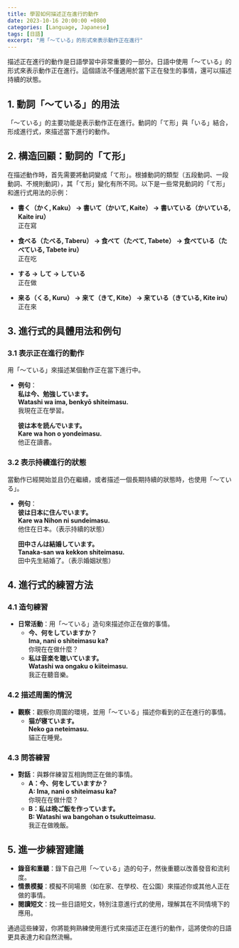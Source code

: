 ```yaml
---
title: 學習如何描述正在進行的動作
date: 2023-10-16 20:00:00 +0800
categories: [Language, Japanese]
tags: [日語] 
excerpt: "用「〜ている」的形式來表示動作正在進行"
---
```


描述正在進行的動作是日語學習中非常重要的一部分。日語中使用「〜ている」的形式來表示動作正在進行。這個語法不僅適用於當下正在發生的事情，還可以描述持續的狀態。

## **1. 動詞「〜ている」的用法**

「〜ている」的主要功能是表示動作正在進行。動詞的「て形」與「いる」結合，形成進行式，來描述當下進行的動作。

## **2. 構造回顧：動詞的「て形」**

在描述動作時，首先需要將動詞變成「て形」。根據動詞的類型（五段動詞、一段動詞、不規則動詞），其「て形」變化有所不同。以下是一些常見動詞的「て形」和進行式用法的示例：

- **書く（かく, Kaku） → 書いて（かいて, Kaite） → 書いている（かいている, Kaite iru）**  
  正在寫

- **食べる（たべる, Taberu） → 食べて（たべて, Tabete） → 食べている（たべている, Tabete iru）**  
  正在吃

- **する → して → している**  
  正在做

- **来る（くる, Kuru） → 来て（きて, Kite） → 来ている（きている, Kite iru）**  
  正在來

## **3. 進行式的具體用法和例句**

### **3.1 表示正在進行的動作**
用「〜ている」來描述某個動作正在當下進行中。

- **例句**：  
  **私は今、勉強しています。**  
  **Watashi wa ima, benkyō shiteimasu.**  
  我現在正在學習。

  **彼は本を読んでいます。**  
  **Kare wa hon o yondeimasu.**  
  他正在讀書。

### **3.2 表示持續進行的狀態**
當動作已經開始並且仍在繼續，或者描述一個長期持續的狀態時，也使用「〜ている」。

- **例句**：  
  **彼は日本に住んでいます。**  
  **Kare wa Nihon ni sundeimasu.**  
  他住在日本。（表示持續的狀態）

  **田中さんは結婚しています。**  
  **Tanaka-san wa kekkon shiteimasu.**  
  田中先生結婚了。（表示婚姻狀態）

## **4. 進行式的練習方法**

### **4.1 造句練習**
- **日常活動**：用「〜ている」造句來描述你正在做的事情。
  - **今、何をしていますか？**  
    **Ima, nani o shiteimasu ka?**  
    你現在在做什麼？
  - **私は音楽を聴いています。**  
    **Watashi wa ongaku o kiiteimasu.**  
    我正在聽音樂。

### **4.2 描述周圍的情況**
- **觀察**：觀察你周圍的環境，並用「〜ている」描述你看到的正在進行的事情。
  - **猫が寝ています。**  
    **Neko ga neteimasu.**  
    貓正在睡覺。

### **4.3 問答練習**
- **對話**：與夥伴練習互相詢問正在做的事情。
  - **A：今、何をしていますか？**  
    **A: Ima, nani o shiteimasu ka?**  
    你現在在做什麼？
  - **B：私は晩ご飯を作っています。**  
    **B: Watashi wa bangohan o tsukutteimasu.**  
    我正在做晚飯。

## **5. 進一步練習建議**

- **錄音和重聽**：錄下自己用「〜ている」造的句子，然後重聽以改善發音和流利度。
- **情景模擬**：模擬不同場景（如在家、在學校、在公園）來描述你或其他人正在做的事情。
- **閱讀短文**：找一些日語短文，特別注意進行式的使用，理解其在不同情境下的應用。

通過這些練習，你將能夠熟練使用進行式來描述正在進行的動作，這將使你的日語更具表達力和自然流暢。
